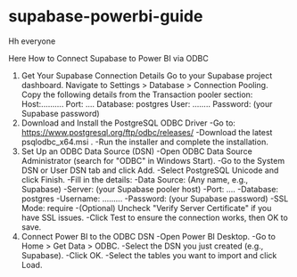 # supabase-powerbi-guide

Hh everyone 

Here How to Connect Supabase to Power BI via ODBC
1. Get Your Supabase Connection Details
    Go to your Supabase project dashboard.
    Navigate to Settings > Database > Connection Pooling.
    Copy the following details from the Transaction pooler section:
    Host:..........
    Port: ....
    Database: postgres
    User: ........
    Password: (your Supabase password)
2. Download and Install the PostgreSQL ODBC Driver
    -Go to: https://www.postgresql.org/ftp/odbc/releases/
    -Download the latest psqlodbc_x64.msi .
    -Run the installer and complete the installation.
3. Set Up an ODBC Data Source (DSN)
    -Open ODBC Data Source Administrator (search for "ODBC" in Windows Start).
    -Go to the System DSN or User DSN tab and click Add.
    -Select PostgreSQL Unicode and click Finish.
    -Fill in the details:
    -Data Source: (Any name, e.g., Supabase)
    -Server: (your Supabase pooler host)
    -Port: ....
    -Database: postgres
    -Username: .........
    -Password: (your Supabase password)
    -SSL Mode: require
    -(Optional) Uncheck "Verify Server Certificate" if you have SSL issues.
    -Click Test to ensure the connection works, then OK to save.
4. Connect Power BI to the ODBC DSN
    -Open Power BI Desktop.
    -Go to Home > Get Data > ODBC.
    -Select the DSN you just created (e.g., Supabase).
    -Click OK.
    -Select the tables you want to import and click Load.
